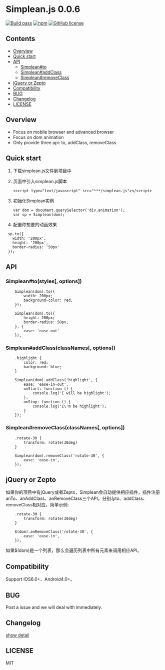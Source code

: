 # Simplean.js 0.0.6

[![Build pass](https://travis-ci.org/liyandalmllml/simplean.js.svg?branch=master)](https://travis-ci.org/liyandalmllml/simplean.js)
[![npm](https://img.shields.io/badge/npm-0.0.5-orange.svg)](https://www.npmjs.com/package/simplean.js)
[![GitHub license](https://img.shields.io/github/license/mashape/apistatus.svg)](https://github.com/liyandalmllml/simplean.js/blob/dev/LICENSE)

## Contents
- [Overview](#introduce)
- [Quick start](#quick-start)
- [API](#all-api)
  - [Simplean#to](#api-to)
  - [Simplean#addClass](#api-add-class)
  - [Simplean#removeClass](#api-remove-class)
- [jQuery or Zepto](#jq)
- [Compatibility](#compatibility)
- [BUG](#bug)
- [Changelog](#changeLog)
- [LICENSE](#license)

<a name="introduce"></a>
## Overview
* Focus on mobile browser and advanced browser
* Focus on dom animation
* Only provide three api: to, addClass, removeClass

<a name="quick-start"></a>
## Quick start
1. 下载simplean.js文件到项目中

2. 页面中引入simplean.js脚本

    `<script type="text/javascript" src="***/simplean.js"></script>`

3. 初始化Simplean实例
    
    ```
    var dom = document.querySelector('div.animation');
    var sp = Simplean(dom);
    ```

4. 配置你想要的动画效果
 ```
  sp.to({
    width: '200px',
    height: '200px',
    border-radius: '50px'
  });
 ```

<a name="all-api"></a>

## API

<a name="api-to"></a>
### Simplean#to(styles[, options])
````
    Simplean(dom).to({
        width: 200px;
        background-color: red;
    });
````
````
    Simplean(dom).to({
        height: 200px;
        border-radius: 50px;
    }, {
        ease: 'ease-out'
    });
````

<a name="api-add-class"></a>
### Simplean#addClass(classNames[, options])
````
    .highlight {
        color: red;
        background: blue;
    }

    Simplean(dom).addClass('highlight', {
        ease: 'ease-in-out',
        onStart: function () {
            console.log('I will be highlight');
        },
        onStop: function () {
            console.log('I\'m be highlight');
        }
    });
````

<a name="api-remove-class"></a>
### Simplean#removeClass(classNames[, options])
````
    .rotate-30 {
        transform: rotate(30deg)
    }

    Simplean(dom).removeClass('rotate-30', {
        ease: 'ease-in',
    });
````

<a name="jq"></a>
## jQuery or Zepto
如果你的项目中有jQuery或者Zepto，Simplean会自动提供相应插件，插件注册anTo、anAddClass、anRemoveClass三个API，分别与to、addClass、removeClass相对应，简单示例:
````
    .rotate-30 {
        transform: rotate(30deg)
    }

    $(dom).anRemoveClass('rotate-30', {
        ease: 'ease-in',
    });
````

如果$(dom)是一个列表，那么会遍历列表中所有元素来调用相应API。
<a name="compatibility"></a>

## Compatibility
Support IOS6.0+、Android4.0+。

<a name="bug"></a>
## BUG
Post a issue and we will deal with immediately.

<a name="changeLog"></a>
## Changelog
[show detail](http://liyandalmllml.github.io/simplean.js)

<a name="license"></a>
## LICENSE
MIT

